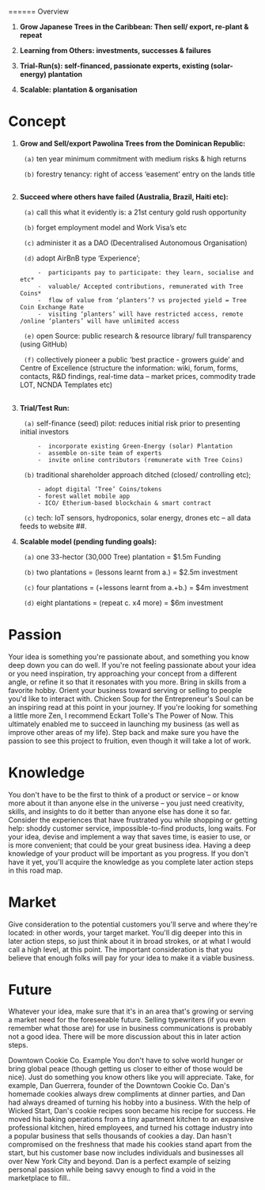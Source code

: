 
====== Overview


1. **Grow Japanese Trees in the Caribbean:  Then sell/ export, re-plant & repeat**

2. **Learning from Others: investments, successes & failures**

3. **Trial-Run(s): self-financed,  passionate experts, existing (solar-energy) plantation**

4. **Scalable: plantation & organisation**
##

# Concept

1. **Grow and Sell/export Pawolina Trees from the Dominican Republic:**

      &nbsp;&nbsp;`(a)`  ten year minimum commitment with medium risks & high returns

      &nbsp;&nbsp;`(b)`  forestry tenancy: right of access ‘easement’ entry on the lands title
 ##                                 
       
2. **Succeed where others have failed (Australia, Brazil, Haiti etc):**

      &nbsp;&nbsp;`(a)`  call this what it evidently is: a 21st century gold rush opportunity

      &nbsp;&nbsp;`(b)`  forget employment model and Work Visa’s etc

      &nbsp;&nbsp;`(c)`  administer it as a DAO (Decentralised Autonomous Organisation)

      &nbsp;&nbsp;`(d)`  adopt AirBnB type ‘Experience’;
   
            -  participants pay to participate: they learn, socialise and etc*
            -  valuable/ Accepted contributions, remunerated with Tree Coins*   
            -  flow of value from ‘planters’? vs projected yield = Tree Coin Exchange Rate
            -  visiting ‘planters’ will have restricted access, remote /online ‘planters’ will have unlimited access
     
      &nbsp;&nbsp;`(e)`  open Source: public research & resource library/  full transparency (using GitHub)
   
      &nbsp;&nbsp;`(f)`  collectively pioneer a public ‘best practice - growers guide’ and Centre of Excellence (structure the information: wiki, forum, forms, contacts, R&D findings, real-time data – market prices, commodity trade LOT, NCNDA Templates etc)
##

3. **Trial/Test Run:**


      &nbsp;&nbsp;`(a)`  self-finance (seed) pilot: reduces initial risk prior to presenting initial investors
   
            -  incorporate existing Green-Energy (solar) Plantation
            -  assemble on-site team of experts
            -  invite online contributors (remunerate with Tree Coins)
    
      &nbsp;&nbsp;`(b)`  traditional shareholder approach ditched (closed/ controlling etc);
   
            - adopt digital ‘Tree’ Coins/tokens
            - forest wallet mobile app 
            - ICO/ Etherium-based blockchain & smart contract
            
      &nbsp;&nbsp;`(c)`  tech: IoT sensors, hydroponics, solar energy, drones etc – all data feeds to website
##.
 
4. **Scalable model (pending funding goals):**

      &nbsp;&nbsp;`(a)`  one 33-hector (30,000 Tree) plantation = $1.5m Funding
   
      &nbsp;&nbsp;`(b)`  two plantations = (lessons learnt from a.)  = $2.5m investment
   
      &nbsp;&nbsp;`(c)`  four plantations = (+lessons learnt from a.+b.)  = $4m investment
   
      &nbsp;&nbsp;`(d)`  eight plantations = (repeat c. x4 more) = $6m investment
##

# Passion
Your idea is something you're passionate about, and something you know deep down you can do well. If you're not feeling passionate about your idea or you need inspiration, try approaching your concept from a different angle, or refine it so that it resonates with you more. Bring in skills from a favorite hobby. Orient your business toward serving or selling to people you'd like to interact with. Chicken Soup for the Entrepreneur's Soul can be an inspiring read at this point in your journey. If you're looking for something a little more Zen, I recommend Eckart Tolle's The Power of Now. This ultimately enabled me to succeed in launching my business (as well as improve other areas of my life). Step back and make sure you have the passion to see this project to fruition, even though it will take a lot of work.

# Knowledge
You don't have to be the first to think of a product or service – or know more about it than anyone else in the universe – you just need creativity, skills, and insights to do it better than anyone else has done it so far. Consider the experiences that have frustrated you while shopping or getting help: shoddy customer service, impossible-to-find products, long waits. For your idea, devise and implement a way that saves time, is easier to use, or is more convenient; that could be your great business idea. Having a deep knowledge of your product will be important as you progress. If you don't have it yet, you'll acquire the knowledge as you complete later action steps in this road map.

# Market
Give consideration to the potential customers you'll serve and where they're located: in other words, your target market. You'll dig deeper into this in later action steps, so just think about it in broad strokes, or at what I would call a high level, at this point. The important consideration is that you believe that enough folks will pay for your idea to make it a viable business.

# Future
Whatever your idea, make sure that it's in an area that's growing or serving a market need for the foreseeable future. Selling typewriters (if you even remember what those are) for use in business communications is probably not a good idea. There will be more discussion about this in later action steps.
 
Downtown Cookie Co. Example
You don't have to solve world hunger or bring global peace (though getting us closer to either of those would be nice). Just do something you know others like you will appreciate. Take, for example, Dan Guerrera, founder of the Downtown Cookie Co. Dan's homemade cookies always drew compliments at dinner parties, and Dan had always dreamed of turning his hobby into a business. With the help of Wicked Start, Dan's cookie recipes soon became his recipe for success. He moved his baking operations from a tiny apartment kitchen to an expansive professional kitchen, hired employees, and turned his cottage industry into a popular business that sells thousands of cookies a day. Dan hasn't compromised on the freshness that made his cookies stand apart from the start, but his customer base now includes individuals and businesses all over New York City and beyond. Dan is a perfect example of seizing personal passion while being savvy enough to find a void in the marketplace to fill..
